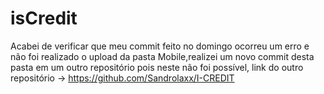 # isCredit

Acabei de verificar que meu commit feito no domingo ocorreu um erro e não foi realizado o upload da pasta Mobile,realizei um novo commit desta pasta em um
outro repositório pois neste não foi possível, link do outro repositório -> https://github.com/Sandrolaxx/I-CREDIT 
